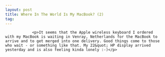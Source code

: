```yaml
---
layout: post
title: Where In The World Is My MacBook? (2)
tag: 
---
```



                <p>It seems that the Apple wireless keyboard I ordered with my MacBook is waiting in Venray, Netherlands for the MacBook to arrive and to get merged into one delivery. Good things come to those who wait - or something like that. My 22&quot; HP display arrived yesterday and is also feeling kinda lonely :-)</p>
            
